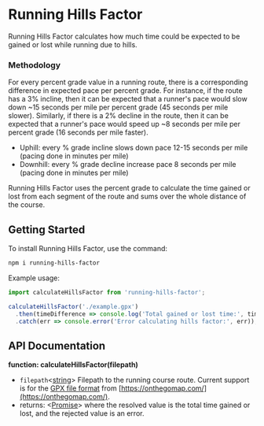 # Running Hills Factor

Running Hills Factor calculates how much time could be expected to be gained or lost while running due to hills.

### Methodology

For every percent grade value in a running route, there is a corresponding difference in expected pace per percent grade. For instance, if the route has a 3% incline, then it can be expected that a runner's pace would slow down ~15 seconds per mile per percent grade (45 seconds per mile slower). Similarly, if there is a 2% decline in the route, then it can be expected that a runner's pace would speed up ~8 seconds per mile per percent grade (16 seconds per mile faster).

* Uphill: every % grade incline slows down pace 12-15 seconds per mile (pacing done in minutes per mile)
* Downhill: every % grade decline increase pace 8 seconds per mile (pacing done in minutes per mile)

Running Hills Factor uses the percent grade to calculate the time gained or lost from each segment of the route and sums over the whole distance of the course.

## Getting Started

To install Running Hills Factor, use the command:

```bash
npm i running-hills-factor
```

Example usage:

```js
import calculateHillsFactor from 'running-hills-factor';

calculateHillsFactor('./example.gpx')
  .then(timeDifference => console.log('Total gained or lost time:', timeDifference))
  .catch(err => console.error('Error calculating hills factor:', err));
```

## API Documentation

**function: calculateHillsFactor(filepath)**

* `filepath`<[string](https://developer.mozilla.org/en-US/docs/Web/JavaScript/Data_structures#string_type)> Filepath to the running course route. Current support is for the [GPX file format](https://en.wikipedia.org/wiki/GPS_Exchange_Format) from [https://onthegomap.com/](https://onthegomap.com/).
* returns: <[Promise](https://developer.mozilla.org/en-US/docs/Web/JavaScript/Reference/Global_Objects/Promise)> where the resolved value is the total time gained or lost, and the rejected value is an error.
